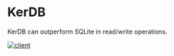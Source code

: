 
# KerDB 

KerDB can outperform SQLite in read/write operations. 

[![client](http://src.linzihong.com/kerdbsqlite.png)](http://src.linzihong.com/kerdbsqlite.png)


